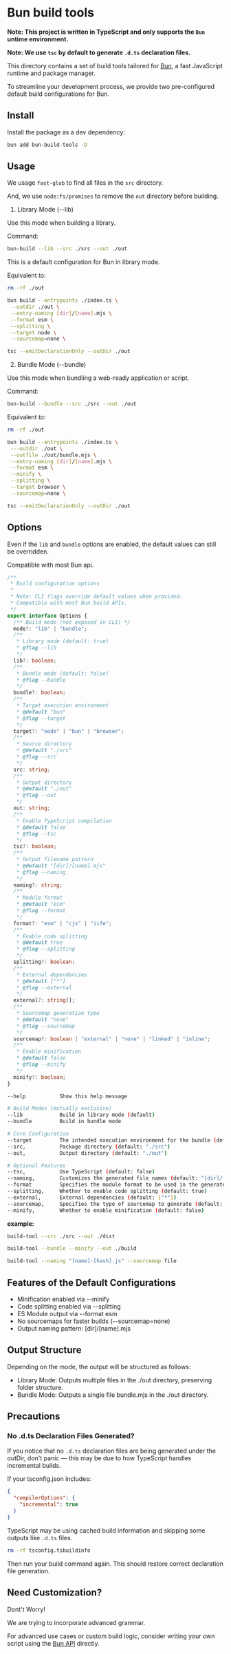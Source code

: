 # Bun build tools

**Note: This project is written in TypeScript and only supports the `Bun` untime environment.**

**Note: We use `tsc` by default to generate `.d.ts` declaration files.**

This directory contains a set of build tools tailored for [Bun](https://bun.sh), a fast JavaScript runtime and package manager.

To streamline your development process, we provide two pre-configured default build configurations for Bun.

## Install

Install the package as a dev dependency:

```bash
bun add bun-build-tools -D
```

## Usage

We usage `fast-glob` to find all files in the `src` directory.

And, we use `node:fs/promises` to remove the `out` directory before building.

1. Library Mode (--lib)

Use this mode when building a library.

Command: 
```bash
bun-build --lib --src ./src --out ./out
```

This is a default configuration for Bun in library mode.

Equivalent to:

```bash
rm -rf ./out

bun build --entrypoints ./index.ts \
 --outdir ./out \
 --entry-naming [dir]/[name].mjs \
 --format esm \
 --splitting \
 --target node \
 --sourcemap=none \

tsc --emitDeclarationOnly --outDir ./out
```

2. Bundle Mode (--bundle)

Use this mode when bundling a web-ready application or script.

Command:
```bash
bun-build --bundle --src ./src --out ./out
```

Equivalent to:
```bash
rm -rf ./out

bun build --entrypoints ./index.ts \
 ---outdir ./out \
 --outfile ./out/bundle.mjs \
 --entry-naming [dir]/[name].mjs \
 --format esm \
 --minify \
 --splitting \
 --target browser \
 --sourcemap=none \

tsc --emitDeclarationOnly --outDir ./out
```

## Options
Even if the `lib` and `bundle` options are enabled, the default values can still be overridden.

Compatible with most Bun api.

```typescript
/**
 * Build configuration options
 * 
 * Note: CLI flags override default values when provided.
 * Compatible with most Bun build APIs.
 */
export interface Options {
  /** Build mode (not exposed in CLI) */
  mode?: "lib" | "bundle";
  /** 
   * Library mode (default: true)
   * @flag --lib
   */
  lib?: boolean;
  /** 
   * Bundle mode (default: false)
   * @flag --bundle
   */
  bundle?: boolean;
  /** 
   * Target execution environment
   * @default "bun"
   * @flag --target
   */
  target?: "node" | "bun" | "browser";
  /** 
   * Source directory
   * @default "./src"
   * @flag --src
   */
  src: string;
  /** 
   * Output directory
   * @default "./out"
   * @flag --out
   */
  out: string;
  /** 
   * Enable TypeScript compilation
   * @default false
   * @flag --tsc
   */
  tsc?: boolean;
  /** 
   * Output filename pattern
   * @default "[dir]/[name].mjs"
   * @flag --naming
   */
  naming?: string;
  /** 
   * Module format
   * @default "esm"
   * @flag --format
   */
  format?: "esm" | "cjs" | "iife";
  /** 
   * Enable code splitting
   * @default true
   * @flag --splitting
   */
  splitting?: boolean;
  /** 
   * External dependencies
   * @default ["*"]
   * @flag --external
   */
  external?: string[];
  /** 
   * Sourcemap generation type
   * @default "none"
   * @flag --sourcemap
   */
  sourcemap?: boolean | "external" | "none" | "linked" | "inline";
  /** 
   * Enable minification
   * @default false
   * @flag --minify
   */
  minify?: boolean;
}
```

```bash
--help           Show this help message

# Build Modes (mutually exclusive)
--lib            Build in library mode (default)
--bundle         Build in bundle mode

# Core Configuration
--target         The intended execution environment for the bundle (default: "bun")
--src,           Package directory (default: "./src")
--out,           Output directory (default: "./out")

# Optional Features
--tsc,           Use TypeScript (default: false)
--naming,        Customizes the generated file names (default: "[dir]/[name].mjs")
--format         Specifies the module format to be used in the generated bundles (default: "esm")
--splitting,     Whether to enable code splitting (default: true)
--external,      External dependencies (default: ["*"])
--sourcemap,     Specifies the type of sourcemap to generate (default: none)
--minify,        Whether to enable minification (default: false)
```

**example:**
```bash
build-tool --src ./src --out ./dist

build-tool --bundle --minify --out ./build

build-tool --naming "[name]-[hash].js" --sourcemap file
```


## Features of the Default Configurations

- Minification enabled via --minify
- Code splitting enabled via --splitting
- ES Module output via --format esm
- No sourcemaps for faster builds (--sourcemap=none)
- Output naming pattern: [dir]/[name].mjs

## Output Structure

Depending on the mode, the output will be structured as follows:

- Library Mode: Outputs multiple files in the ./out directory, preserving folder structure.
- Bundle Mode: Outputs a single file bundle.mjs in the ./out directory.

## Precautions

### No .d.ts Declaration Files Generated?

If you notice that no `.d.ts` declaration files are being generated under the outDir, don't panic — this may be due to how TypeScript handles incremental builds.

If your tsconfig.json includes:

```json
{
  "compilerOptions": {
    "incremental": true
  }
}
```

TypeScript may be using cached build information and skipping some outputs like `.d.ts` files.

```bash
rm -rf tsconfig.tsbuildinfo
```

Then run your build command again. This should restore correct declaration file generation.

## Need Customization?

Dont't Worry!

We are trying to incorporate advanced grammar.

For advanced use cases or custom build logic, consider writing your own script using the [Bun API](https://bun.com/docs/bundler) directly.